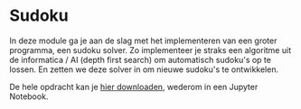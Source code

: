 # Sudoku
In deze module ga je aan de slag met het implementeren van een groter programma, een sudoku solver. Zo implementeer je straks een algoritme uit de informatica / AI (depth first search) om automatisch sudoku's op te lossen. En zetten we deze solver in om nieuwe sudoku's te ontwikkelen.

De hele opdracht kan je [hier downloaden](https://github.com/Jelleas/sudoku_ipynb/archive/master.zip), wederom in een Jupyter Notebook.
